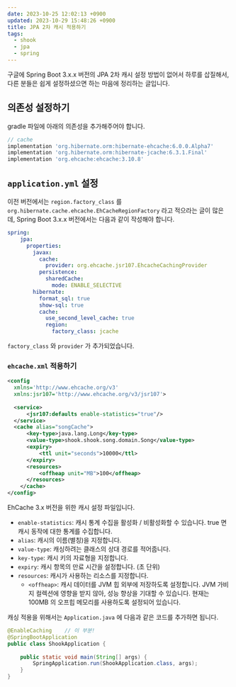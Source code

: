 ```yaml
---
date: 2023-10-25 12:02:13 +0900
updated: 2023-10-29 15:48:26 +0900
title: JPA 2차 캐시 적용하기
tags:
  - shook
  - jpa
  - spring
---
```


구글에 Spring Boot 3.x.x 버전의 JPA 2차 캐시 설정 방법이 없어서 하루를 삽질해서, 다른 분들은 쉽게 설정하셨으면 하는 마음에 정리하는 글입니다.

## 의존성 설정하기

gradle 파일에 아래의 의존성을 추가해주어야 합니다.

```groovy
// cache  
implementation 'org.hibernate.orm:hibernate-ehcache:6.0.0.Alpha7'  
implementation 'org.hibernate.orm:hibernate-jcache:6.3.1.Final'  
implementation 'org.ehcache:ehcache:3.10.8'
```

## `application.yml` 설정

이전 버전에서는 `region.factory_class` 를 `org.hibernate.cache.ehcache.EhCacheRegionFactory` 라고 적으라는 글이 많은데, Spring Boot 3.x.x 버전에서는 다음과 같이 작성해야 합니다.

```yml
spring:
	jpa:  
	  properties:  
	    javax:  
	      cache:  
	        provider: org.ehcache.jsr107.EhcacheCachingProvider  
	      persistence:  
	        sharedCache:  
	          mode: ENABLE_SELECTIVE  
	    hibernate:  
	      format_sql: true  
	      show-sql: true  
	      cache:  
	        use_second_level_cache: true  
	        region:  
	          factory_class: jcache  
```

`factory_class` 와 `provider` 가 추가되었습니다.

### `ehcache.xml` 적용하기

```xml
<config  
  xmlns='http://www.ehcache.org/v3'  
  xmlns:jsr107='http://www.ehcache.org/v3/jsr107'>  
  
  <service>    
	  <jsr107:defaults enable-statistics="true"/>  
  </service>  
  <cache alias="songCache">  
	  <key-type>java.lang.Long</key-type>  
	  <value-type>shook.shook.song.domain.Song</value-type>  
	  <expiry>      
		  <ttl unit="seconds">10000</ttl>  
	  </expiry>    
	  <resources>      
		  <offheap unit="MB">100</offheap>  
	  </resources>  
    </cache>
</config>
```

EhCache 3.x 버전을 위한 캐시 설정 파일입니다.  

- `enable-statistics`: 캐시 통계 수집을 활성화 / 비활성화할 수 있습니다. true 면 캐시 동작에 대한 통계를 수집합니다.
- `alias`: 캐시의 이름(별칭)을 지정합니다. 
- `value-type`: 캐싱하려는 클래스의 상대 경로를 적어줍니다. 
- `key-type`: 캐시 키의 자료형을 지정합니다.
- `expiry`: 캐시 항목의 만료 시간을 설정합니다. (초 단위)
- `resources`: 캐시가 사용하는 리소스를 지정합니다.
	- `<offheap>`: 캐시 데이터를 JVM 힙 외부에 저장하도록 설정합니다. JVM 가비지 컬렉션에 영향을 받지 않아, 성능 향상을 기대할 수 있습니다. 현재는 100MB 의 오프힙 메모리를 사용하도록 설정되어 있습니다.

캐싱 적용을 위해서는 `Application.java` 에 다음과 같은 코드를 추가하면 됩니다.

```java
@EnableCaching    // 이 부분!
@SpringBootApplication  
public class ShookApplication {  
  
    public static void main(String[] args) {  
        SpringApplication.run(ShookApplication.class, args);  
    }  
}
```

